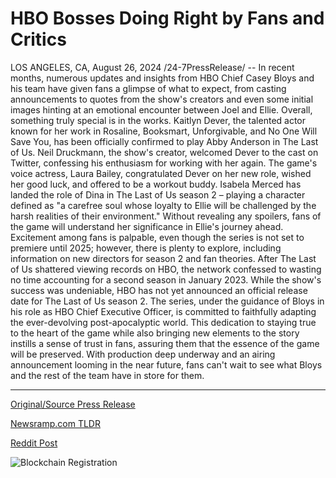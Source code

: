 # HBO Bosses Doing Right by Fans and Critics

LOS ANGELES, CA, August 26, 2024 /24-7PressRelease/ -- In recent months, numerous updates and insights from HBO Chief Casey Bloys and his team have given fans a glimpse of what to expect, from casting announcements to quotes from the show's creators and even some initial images hinting at an emotional encounter between Joel and Ellie. Overall, something truly special is in the works.   Kaitlyn Dever, the talented actor known for her work in Rosaline, Booksmart, Unforgivable, and No One Will Save You, has been officially confirmed to play Abby Anderson in The Last of Us. Neil Druckmann, the show's creator, welcomed Dever to the cast on Twitter, confessing his enthusiasm for working with her again.   The game's voice actress, Laura Bailey, congratulated Dever on her new role, wished her good luck, and offered to be a workout buddy. Isabela Merced has landed the role of Dina in The Last of Us season 2 – playing a character defined as "a carefree soul whose loyalty to Ellie will be challenged by the harsh realities of their environment." Without revealing any spoilers, fans of the game will understand her significance in Ellie's journey ahead.  Excitement among fans is palpable, even though the series is not set to premiere until 2025; however, there is plenty to explore, including information on new directors for season 2 and fan theories. After The Last of Us shattered viewing records on HBO, the network confessed to wasting no time accounting for a second season in January 2023. While the show's success was undeniable, HBO has not yet announced an official release date for The Last of Us season 2.  The series, under the guidance of Bloys in his role as HBO Chief Executive Officer, is committed to faithfully adapting the ever-devolving post-apocalyptic world. This dedication to staying true to the heart of the game while also bringing new elements to the story instills a sense of trust in fans, assuring them that the essence of the game will be preserved. With production deep underway and an airing announcement looming in the near future, fans can't wait to see what Bloys and the rest of the team have in store for them. 

---

[Original/Source Press Release](https://www.24-7pressrelease.com/press-release/513078/hbo-bosses-doing-right-by-fans-and-critics)
                    

[Newsramp.com TLDR](None) 



[Reddit Post](https://www.reddit.com/r/Lifestyle_Culture/comments/1f1rk2f/hbos_the_last_of_us_season_2_cast_confirmations/) 



![Blockchain Registration](https://cdn.newsramp.app/24-7PressRelease/qrcode/248/26/wallIfDl.webp)